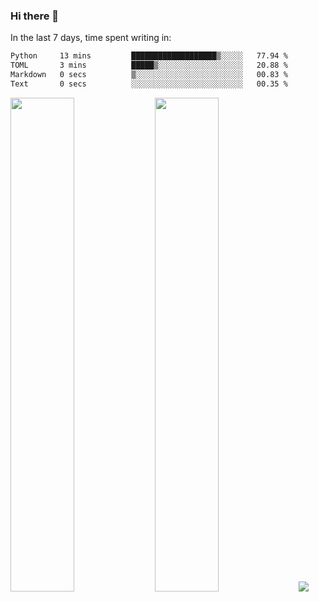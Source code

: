 ### Hi there 👋

In the last 7 days, time spent writing in:

<!--START_SECTION:waka-->

```txt
Python     13 mins         ███████████████████▒░░░░░   77.94 %
TOML       3 mins          █████▒░░░░░░░░░░░░░░░░░░░   20.88 %
Markdown   0 secs          ▒░░░░░░░░░░░░░░░░░░░░░░░░   00.83 %
Text       0 secs          ░░░░░░░░░░░░░░░░░░░░░░░░░   00.35 %
```

<!--END_SECTION:waka-->

<img src="https://wakatime.com/share/@jimtje/5d0c92de-08f8-4a72-8f2f-6a9693d1e318.svg" width=45% height=45%> <img src="https://wakatime.com/share/@jimtje/501498ae-bda5-4da7-a89d-b40bcdd5556d.svg" width=45% height=45%>
![](https://hit.yhype.me/github/profile?user_id=43537315)
